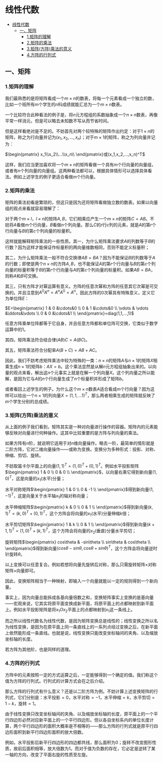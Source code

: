 # 线性代数

- [线性代数](#线性代数)
  - [一、矩阵](#一矩阵)
    - [1.矩阵的理解](#1矩阵的理解)
    - [2.矩阵的乘法](#2矩阵的乘法)
    - [3.矩阵(方阵)乘法的意义](#3矩阵方阵乘法的意义)
    - [4.方阵的行列式](#4方阵的行列式)

## 一、矩阵

### 1.矩阵的理解

我们最熟悉的是将矩阵看成一个$m\times n$的数表，将每一个元素看成一个独立的数，比如一个班所有$m$个学生的$n$科成绩就能汇总为一个$m\times n$数表。

一个比较符合此种看法的例子是，将$n$元方程组的系数抽象成一个$n\times n$数表，再像平常一样消元，但是可以略去未知数不写从而节省时间。

但是这样看绝对是不足的。不妨首先对两个较特殊的矩阵作出约定：对于$1\times n$的矩阵，称之为行向量并记为$(x_1,x_2,...,x_n)$；对于$m\times 1$的矩阵，称之为列向量并记为：

$\begin{pmatrix}
    x_1\\x_2\\...\\x_n\\
\end{pmatrix}或(x_1,x_2,...,x_n)^T$

这样，我们应当更加喜欢将一个$m\times n$的矩阵看做一个具有$m$个行向量的向量组，或者有$n$个列向量的向量组。这两种看法都可以，根据具体情形可以选择具体看法。例如上述学生的例子更适合看做$m$个行向量。

### 2.矩阵的乘法

矩阵的乘法初看是繁琐的，但这只是因为还将矩阵看做独立数的数表。如果以向量组的观点来看就容易理解了：

对于两个$m\times l$，$l\times n$的矩阵$A,B$，它们相乘应产生一个$m\times n$的矩阵$C=AB$。不妨将$A$看做$m$个行向量，$B$看做$n$个列向量。那么$C$的$r$行$c$列的元素，就是$A$的第$r$个行向量与$B$的第$c$个列向量的标量积。

这样就能解释矩阵乘法的一些性质。其一，为什么矩阵乘法要求$A$的列数等于$B$的行数？因为这样才能保证作标量积的两向量维数相同，否则不能定义标量积；

其二，为什么矩阵乘法一般不符合交换律$AB=BA$？因为不能保证$B$的列数等于$A$的行数；即使是两个$n\times n$的方阵$A,B$，也不能保证$A$的第$r$个行向量与$B$的第$c$个列向量的标量积等于$B$的第$r$个行向量与$A$的第$c$个列向量的标量积。如果$AB=BA$，则称$A$和$B$可交换。

其三，只有方阵才对幂运算有意义。方阵的任意次幂和方阵的任意其它次幂是可交换的。并且注意到$A^0A^n=A^nA^0=A^n$，因此方阵的$0$次幂具有特殊意义，定义它为单位阵$E$：

$E=\begin{pmatrix}
    1 & 0 &\cdots&0 \\
    0 & 1 &\cdots&0 \\
    \vdots & \vdots &\ddots&\vdots \\
    0 & 0 &\cdots&1 \\
\end{pmatrix}=diag(1,1,...,1)$

任意方阵乘单位阵都等于它自身，并且任意方阵都和单位阵可交换，它类似于数字运算中的$1$。

其四，矩阵乘法符合结合律$(AB)C=A(BC)$。

其五，矩阵乘法符合分配率$A(B+C)=AB+AC$。

因此，我们不妨考虑矩阵乘法中较为特殊的一类：$n\times n$的矩阵$A$与$n\times 1$的矩阵$X$相乘生成$n\times 1$的矩阵$b$：$AX=b$。这个乘法显然是从解$n$元方程组抽象出来的。以向量的观点来看，解出这$n$个元事实上就是在解一个列向量$X$。这个列向量之所以能解，是因为它与$A$的$n$个行向量生成了$n$个标量积并形成了矩阵$b$。

或者看回上述学生的例子。为什么这个$m\times n$数表$A$适合看成$m$个行向量？因为这样可以给出一个$n\times 1$的列向量$X=(1,1,...1)^T$，那么两者相乘生成的矩阵就反映了$m$个学生分别的总成绩。

### 3.矩阵(方阵)乘法的意义

从上面的例子我们看到，矩阵其实是一种对向量进行操作的容器。矩阵内的元素能够反映对向量进行何种操作。这其中比较重要的是方阵与列向量的乘法。

如果方阵有$n$阶，就说明它适用于对$n$维向量操作。略去一阶，最简单的情形就是二阶方阵，它对二维向量操作——或称为变换。变换分为多种形式：投影、对称、伸缩、剪切、旋转。

不妨取笛卡尔平面上的向量$(1,1)^T=(1,0)^T+(0,1)^T$。例如水平投影矩阵$\begin{pmatrix} 1 & 0 \\ 0 & 0 \\ \end{pmatrix}$，以向量右乘它得到新向量$(1,0)^T$，这是向量的$x_1$(水平)分量；

水平对称矩阵$\begin{pmatrix} 1 & 0 \\ 0 & -1 \\ \end{pmatrix}$得到新向量$(1,-1)^T$，这是向量关于水平轴$x_1$的轴对称向量；

水平伸缩矩阵$\begin{pmatrix} k & 0 \\ 0 & 1 \\ \end{pmatrix}$得到新向量$(k,1)^T=(k,0)^T+(0,1)^T$，这个方阵会将向量的$x_1$(水平)分量伸缩$k$倍；

水平剪切矩阵$\begin{pmatrix} 1 & k \\ 0 & 1 \\ \end{pmatrix}$得到新向量$(k+1,1)^T=(1,0)^T+(k,1)^T$，这个方阵会将向量的$x_2$(垂直)分量水平剪切；

旋转矩阵$\begin{pmatrix} cos\theta & -sin\theta \\ sin\theta & cos\theta \\ \end{pmatrix}$得到新向量$(cos\theta-sin\theta,cos\theta+sin\theta)^T$，这个方阵会将向量逆时针旋转$\theta$。

以上变换可以任意复合。例如若想将向量先旋转后对称，那么只需旋转矩阵$\times$对称矩阵$\times$向量即可。

因此，变换矩阵相当于一种映射，即输入一个向量就能以一定的规则得到一个新向量。

事实上，因为向量总能拆成各基向量倍数之和，变换矩阵事实上变换的是基向量——宏观来说，它其实将原平面变换成新平面，将原平面上的点都映射到新平面上。例如水平投影矩阵是将$x_1Ox_2$平面上的点都映射到$x_1$这一条线上。

而之所以线性代数名为线性代数，是因为矩阵变换总是线性的；线性变换之所以名为线性变换，是因为在原平面上同一条直线上的一系列点经过变换之后，在新平面上依然能形成一条直线。也就是说，线性变换只能改变坐标轴间的夹角、以及缩放坐标轴的长度。

若方阵为其他阶，也是同样的道理。

### 4.方阵的行列式

方阵中的元素按照一定的方式运算之后，一定能够得到一个确定的值。我们称这个值为方阵的行列式。行列式的计算方式会在之后介绍。

那么方阵的行列式有什么意义？还是以二阶方阵为例。不妨计算上述变换矩阵的行列式，它们分别是：水平投影$=0$，水平对称$=-1$，水平伸缩$=k$，水平剪切$=1-k$，旋转$=1$。

由于线性变换只改变坐标轴间的夹角、以及缩放坐标轴的长度，原平面上的一个平行四边形必然对应新平面上的一个平行四边形。但以各自坐标系内的单位长度计算，两个平行四边形的面积大概率是不相等的——那么方阵的行列式就是原平行四边形面积到新平行四边形面积的放大倍数。

例如，水平投影后新平行四边形的四边都共线，那么面积为$0$；旋转不改变图形性质，故前后面积相等，放大倍数为$1$。而对于值为负数的存在，它必定是逆转了某一轴的方向，改变了平面右旋的性质至左旋。
